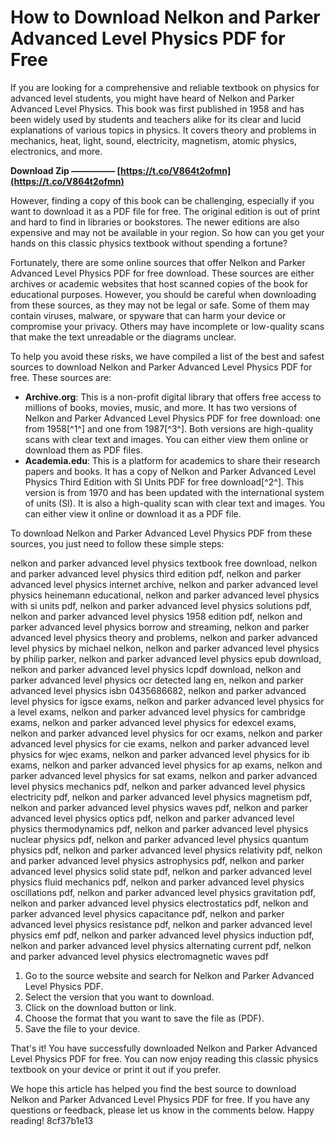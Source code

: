 
 
# How to Download Nelkon and Parker Advanced Level Physics PDF for Free
 
If you are looking for a comprehensive and reliable textbook on physics for advanced level students, you might have heard of Nelkon and Parker Advanced Level Physics. This book was first published in 1958 and has been widely used by students and teachers alike for its clear and lucid explanations of various topics in physics. It covers theory and problems in mechanics, heat, light, sound, electricity, magnetism, atomic physics, electronics, and more.
 
**Download Zip ————— [https://t.co/V864t2ofmn](https://t.co/V864t2ofmn)**


 
However, finding a copy of this book can be challenging, especially if you want to download it as a PDF file for free. The original edition is out of print and hard to find in libraries or bookstores. The newer editions are also expensive and may not be available in your region. So how can you get your hands on this classic physics textbook without spending a fortune?
 
Fortunately, there are some online sources that offer Nelkon and Parker Advanced Level Physics PDF for free download. These sources are either archives or academic websites that host scanned copies of the book for educational purposes. However, you should be careful when downloading from these sources, as they may not be legal or safe. Some of them may contain viruses, malware, or spyware that can harm your device or compromise your privacy. Others may have incomplete or low-quality scans that make the text unreadable or the diagrams unclear.
 
To help you avoid these risks, we have compiled a list of the best and safest sources to download Nelkon and Parker Advanced Level Physics PDF for free. These sources are:
 
- **Archive.org**: This is a non-profit digital library that offers free access to millions of books, movies, music, and more. It has two versions of Nelkon and Parker Advanced Level Physics PDF for free download: one from 1958[^1^] and one from 1987[^3^]. Both versions are high-quality scans with clear text and images. You can either view them online or download them as PDF files.
- **Academia.edu**: This is a platform for academics to share their research papers and books. It has a copy of Nelkon and Parker Advanced Level Physics Third Edition with SI Units PDF for free download[^2^]. This version is from 1970 and has been updated with the international system of units (SI). It is also a high-quality scan with clear text and images. You can either view it online or download it as a PDF file.

To download Nelkon and Parker Advanced Level Physics PDF from these sources, you just need to follow these simple steps:
 
nelkon and parker advanced level physics textbook free download,  nelkon and parker advanced level physics third edition pdf,  nelkon and parker advanced level physics internet archive,  nelkon and parker advanced level physics heinemann educational,  nelkon and parker advanced level physics with si units pdf,  nelkon and parker advanced level physics solutions pdf,  nelkon and parker advanced level physics 1958 edition pdf,  nelkon and parker advanced level physics borrow and streaming,  nelkon and parker advanced level physics theory and problems,  nelkon and parker advanced level physics by michael nelkon,  nelkon and parker advanced level physics by philip parker,  nelkon and parker advanced level physics epub download,  nelkon and parker advanced level physics lcpdf download,  nelkon and parker advanced level physics ocr detected lang en,  nelkon and parker advanced level physics isbn 0435686682,  nelkon and parker advanced level physics for igsce exams,  nelkon and parker advanced level physics for a level exams,  nelkon and parker advanced level physics for cambridge exams,  nelkon and parker advanced level physics for edexcel exams,  nelkon and parker advanced level physics for ocr exams,  nelkon and parker advanced level physics for cie exams,  nelkon and parker advanced level physics for wjec exams,  nelkon and parker advanced level physics for ib exams,  nelkon and parker advanced level physics for ap exams,  nelkon and parker advanced level physics for sat exams,  nelkon and parker advanced level physics mechanics pdf,  nelkon and parker advanced level physics electricity pdf,  nelkon and parker advanced level physics magnetism pdf,  nelkon and parker advanced level physics waves pdf,  nelkon and parker advanced level physics optics pdf,  nelkon and parker advanced level physics thermodynamics pdf,  nelkon and parker advanced level physics nuclear physics pdf,  nelkon and parker advanced level physics quantum physics pdf,  nelkon and parker advanced level physics relativity pdf,  nelkon and parker advanced level physics astrophysics pdf,  nelkon and parker advanced level physics solid state pdf,  nelkon and parker advanced level physics fluid mechanics pdf,  nelkon and parker advanced level physics oscillations pdf,  nelkon and parker advanced level physics gravitation pdf,  nelkon and parker advanced level physics electrostatics pdf,  nelkon and parker advanced level physics capacitance pdf,  nelkon and parker advanced level physics resistance pdf,  nelkon and parker advanced level physics emf pdf,  nelkon and parker advanced level physics induction pdf,  nelkon and parker advanced level physics alternating current pdf,  nelkon and parker advanced level physics electromagnetic waves pdf

1. Go to the source website and search for Nelkon and Parker Advanced Level Physics PDF.
2. Select the version that you want to download.
3. Click on the download button or link.
4. Choose the format that you want to save the file as (PDF).
5. Save the file to your device.

That's it! You have successfully downloaded Nelkon and Parker Advanced Level Physics PDF for free. You can now enjoy reading this classic physics textbook on your device or print it out if you prefer.
 
We hope this article has helped you find the best source to download Nelkon and Parker Advanced Level Physics PDF for free. If you have any questions or feedback, please let us know in the comments below. Happy reading!
 8cf37b1e13
 
